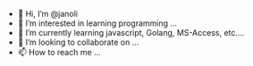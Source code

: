 - 👋 Hi, I’m @janoli
- 👀 I’m interested in learning programming ...
- 🌱 I’m currently learning javascript, Golang, MS-Access, etc....
- 💞️ I’m looking to collaborate on ...
- 📫 How to reach me ...

<!---
janoli/janoli is a ✨ special ✨ repository because its `README.md` (this file) appears on your GitHub profile.
You can click the Preview link to take a look at your changes.
--->
